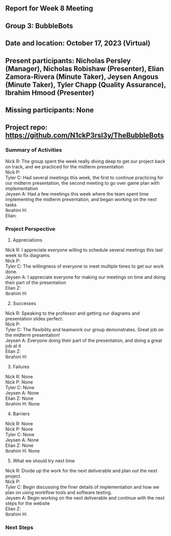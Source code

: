 ## Report for Week 8 Meeting
## Group 3: BubbleBots
## Date and location: October 17, 2023 (Virtual)
## Present participants: Nicholas Persley (Manager), Nicholas Robishaw (Presenter), Elian Zamora-Rivera (Minute Taker), Jeysen Angous (Minute Taker), Tyler Chapp (Quality Assurance), Ibrahim Hmood (Presenter)
## Missing participants: None
## Project repo: https://github.com/N1ckP3rsl3y/TheBubbleBots

### Summary of Activities

Nick R: The group spent the week really diving deep to get our project back on track, and we practiced for the midterm presentation\
Nick P: \
Tyler C: Had several meetings this week, the first to continue practicing for our midterm presentation, the second meeting to go over game plan with implementation \
Jeysen A: Had a few meetings this week where the team spent time implementing the midterm presentation, and began working on the next tasks\
Ibrahim H: \
Elian: 


### Project Perspective
1. Appreciations

  Nick R: I appreciate everyone willing to schedule several meetings this last week to fix diagrams.\
  Nick P: \
  Tyler C: The willingness of everyone to meet multiple times to get our work done. \
  Jeysen A: I appreciate everyone for making our meetings on time and doing their part of the presentation \
  Elian Z:  \
  Ibrahim H: 

2. Successes

  Nick R: Speaking to the professor and getting our diagrams and presentation slides perfect.\
  Nick P: \
  Tyler C: The flexibility and teamwork our group demonstrates. Great job on the midterm presentation! \
  Jeysen A: Everyone doing their part of the presentation, and doing a great job at it\
  Elian Z:  \
  Ibrahim H:

  
3. Failures

  Nick R: None\
  Nick P: None\
  Tyler C: None\
  Jeysen A: None\
  Elian Z: None\
  Ibrahim H: None

4. Barriers

  Nick R: None\
  Nick P: None\
  Tyler C: None\
  Jeysen A: None\
  Elian Z: None\
  Ibrahim H: None

5. What we should try next time
   
Nick R: Divide up the work for the next deliverable and plan out the next project.\
Nick P:  \
Tyler C: Begin discussing the finer details of implementation and how we plan on using workflow tools and software testing. \
Jeysen A: Begin working on the next deliverable and continue with the next steps for the website \
Elian Z:  \
Ibrahim H: 


### Next Steps


